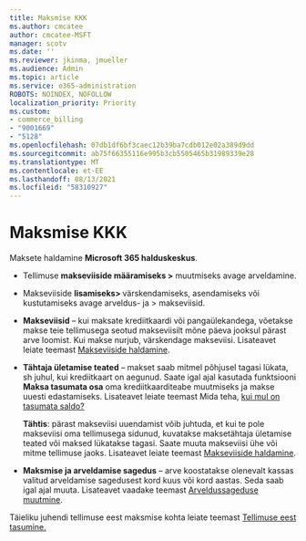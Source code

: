 ```yaml
---
title: Maksmise KKK
ms.author: cmcatee
author: cmcatee-MSFT
manager: scotv
ms.date: ''
ms.reviewer: jkinma, jmueller
ms.audience: Admin
ms.topic: article
ms.service: o365-administration
ROBOTS: NOINDEX, NOFOLLOW
localization_priority: Priority
ms.custom:
- commerce_billing
- "9001669"
- "5128"
ms.openlocfilehash: 07db1df6bf3caec12b39ba7cdb012e02a389d9dd
ms.sourcegitcommit: ab75f66355116e995b3cb5505465b31989339e28
ms.translationtype: MT
ms.contentlocale: et-EE
ms.lasthandoff: 08/13/2021
ms.locfileid: "58310927"
---
```

# <a name="payment-faq"></a>Maksmise KKK

Maksete haldamine **Microsoft 365 halduskeskus**.

- Tellimuse **makseviiside määramiseks [](https://go.microsoft.com/fwlink/p/?linkid=842054) >** muutmiseks avage arveldamine.
- Makseviiside **lisamiseks> [](https://go.microsoft.com/fwlink/p/?linkid=2018806)** värskendamiseks, asendamiseks või kustutamiseks avage arveldus- ja > makseviisid.

- **Makseviisid** – kui maksate krediitkaardi või pangaülekandega, võetakse makse teie tellimusega seotud makseviisilt mõne päeva jooksul pärast arve loomist. Kui makse nurjub, värskendage makseviisi. Lisateavet leiate teemast [Makseviiside haldamine](https://docs.microsoft.com/microsoft-365/commerce/billing-and-payments/manage-payment-methods).

- **Tähtaja ületamise teated** – makset saab mitmel põhjusel tagasi lükata, sh juhul, kui krediitkaart on aegunud. Saate igal ajal kasutada funktsiooni **Maksa tasumata osa** oma krediitkaarditeabe muutmiseks ja makse uuesti edastamiseks. Lisateavet leiate teemast Mida teha, [kui mul on tasumata saldo?](https://docs.microsoft.com/microsoft-365/commerce/billing-and-payments/pay-for-your-subscription#what-if-i-have-an-outstanding-balance)

    **Tähtis**: pärast makseviisi uuendamist võib juhtuda, et kui te pole makseviisi oma tellimusega sidunud, kuvatakse maksetähtaja ületamise teated või maksed lükatakse tagasi. Saate muuta makseviisi ühe või mitme tellimuse jaoks. Lisateavet leiate teemast [Makseviiside haldamine](https://docs.microsoft.com/microsoft-365/commerce/billing-and-payments/manage-payment-methods).

- **Maksmise ja arveldamise sagedus** – arve koostatakse olenevalt kassas valitud arveldamise sagedusest kord kuus või kord aastas. Seda saab igal ajal muuta. Lisateavet vaadake teemast [Arveldussageduse muutmine](https://docs.microsoft.com/microsoft-365/commerce/billing-and-payments/change-payment-frequency).

Täieliku juhendi tellimuse eest maksmise kohta leiate teemast [Tellimuse eest tasumine.](https://docs.microsoft.com/microsoft-365/commerce/billing-and-payments/pay-for-your-subscription)
